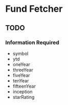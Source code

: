 # Fund Fetcher

## TODO

### Information Required

- symbol
- ytd
- oneYear
- threeYear
- fiveYear
- tenYear
- fifteenYear
- inception
- starRating

